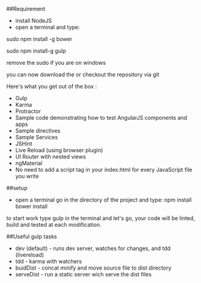 ##Requirement

- install NodeJS
- open a terminal and type:

sudo npm install -g bower

sudo npm install-g gulp


remove the sudo if you are on windows

you can now download the or checkout the repository via git

Here's what you get out of the box :

  - Gulp
  - Karma
  - Protractor
  - Sample code demonstrating how to test AngularJS components and apps
  - Sample directives
  - Sample Services
  - JSHint
  - Live Reload (using browser plugin)
  - UI Router with nested views
  - ngMaterial
  - No need to add a script tag in your index.html for every JavaScript file you write

##setup

- open a terminal go in the directory of the project and type:
npm install
bower install

to start work type gulp in the terminal and let's go, your code will be linted, build and tested at each modification.
 
##Useful gulp tasks

  - dev (default) - runs dev server, watches for changes, and tdd (livereload)
  - tdd - karma with watchers
  - buidDist - concat minify and move source file to dist directory
  - serveDist - run a static server wich serve the dist files